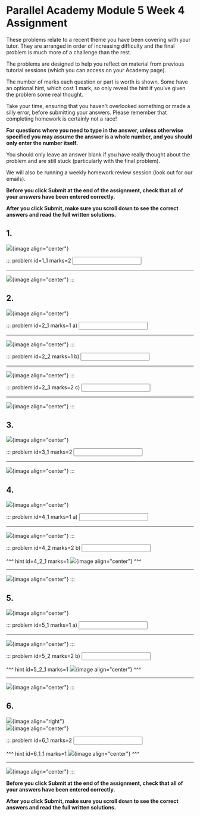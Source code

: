 # Parallel Academy Module 5 Week 4 Assignment

These problems relate to a recent theme you have been covering with your tutor. They are arranged in order of increasing difficulty and the final problem is much more of a challenge than the rest.  

The problems are designed to help you reflect on material from previous tutorial sessions (which you can access on your Academy page).  

The number of marks each question or part is worth is shown. Some have an optional hint, which cost 1 mark, so only reveal the hint if you’ve given the problem some real thought.   

Take your time, ensuring that you haven't overlooked something or made a silly error, before submitting your answers. Please remember that completing homework is certainly not a race!  

**For questions where you need to type in the answer, unless otherwise specified you may assume the answer is a whole number, and you should only enter the number itself.**  

You should only leave an answer blank if you have really thought about the problem and are still stuck (particularly with the final problem).  

We will also be running a weekly homework review session (look out for our emails).  

**Before you click Submit at the end of the assignment, check that all of your answers have been entered correctly.** 
  
**After you click Submit, make sure you scroll down to see the correct answers and read the full written solutions.**  

## 1.	
![](/resources/academy-5-week-5/q1.png){image align="center"}  

::: problem id=1_1 marks=2
<input type="number" solution="3"/>  

---

![](/resources/academy-5-week-5/s1.png){image align="center"}
:::  


## 2.
![](/resources/academy-5-week-5/q2.png){image align="center"}  

::: problem id=2_1 marks=1
a) <input type="number" solution="10"/>  

---

![](/resources/academy-5-week-5/s2a.png){image align="center"}
:::  

::: problem id=2_2 marks=1
b) <input type="number" solution="11"/>  

---

![](/resources/academy-5-week-5/s2b.png){image align="center"}
::: 

::: problem id=2_3 marks=2
c) <input type="number" solution="9"/>  

---

![](/resources/academy-5-week-5/s2c.png){image align="center"}
::: 


## 3.
![](/resources/academy-5-week-5/q3.png){image align="center"}  

::: problem id=3_1 marks=2
<input type="number" solution="30"/>  

---

![](/resources/academy-5-week-5/s3.png){image align="center"}
:::  


## 4.
![](/resources/academy-5-week-5/q4.png){image align="center"}  

::: problem id=4_1 marks=1
a) <input type="number" solution="60"/>  

---

![](/resources/academy-5-week-5/s4a.png){image align="center"}
::: 

::: problem id=4_2 marks=2
b) <input type="number" solution="40"/>  

^^^ hint id=4_2_1 marks=1
![](/resources/academy-5-week-5/h4b.png){image align="center"} 
^^^  

---

![](/resources/academy-5-week-5/s4b.png){image align="center"}
:::  


## 5.
![](/resources/academy-5-week-5/q5.png){image align="center"}  

::: problem id=5_1 marks=1
a) <input type="number" solution="50"/>  

---

![](/resources/academy-5-week-5/s5a.png){image align="center"}
::: 

::: problem id=5_2 marks=2
b) <input type="number" solution="12"/>  

^^^ hint id=5_2_1 marks=1
![](/resources/academy-5-week-5/h5b.png){image align="center"} 
^^^  

---

![](/resources/academy-5-week-5/s5b.png){image align="center"}
::: 

## 6.
![](/resources/academy-4-week-2/4-skull.png){image align="right"}  
![](/resources/academy-5-week-5/q6.png){image align="center"}  
 
::: problem id=6_1 marks=2
<input type="number" solution="40"/>  

^^^ hint id=6_1_1 marks=1
![](/resources/academy-5-week-5/h6.png){image align="center"} 
^^^  

---

![](/resources/academy-5-week-5/s6.png){image align="center"}
:::  

**Before you click Submit at the end of the assignment, check that all of your answers have been entered correctly.** 
  
**After you click Submit, make sure you scroll down to see the correct answers and read the full written solutions.**  